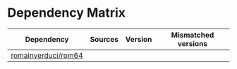 # Dependency Matrix

Dependency | Sources | Version | Mismatched versions
---------- | ------- | ------- | -------------------
[romainverduci/rom64](https://github.com/romainverduci/rom64.git) |  | []() | 
